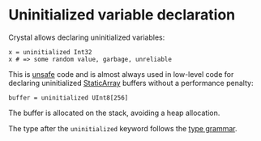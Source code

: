 # Uninitialized variable declaration

Crystal allows declaring uninitialized variables:

```crystal
x = uninitialized Int32
x # => some random value, garbage, unreliable
```

This is [unsafe](unsafe.html) code and is almost always used in low-level code for declaring uninitialized [StaticArray](http://crystal-lang.org/api/StaticArray.html) buffers without a performance penalty:

```crystal
buffer = uninitialized UInt8[256]
```

The buffer is allocated on the stack, avoiding a heap allocation.

The type after the `uninitialized` keyword follows the [type grammar](type_grammar.html).

